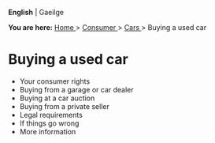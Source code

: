 **English** |  Gaeilge 

**You are here:** [ Home ](/en/) > [ Consumer ](/en/consumer/) > [ Cars
](/en/consumer/cars/) > Buying a used car

#  Buying a used car

  * Your consumer rights 
  * Buying from a garage or car dealer 
  * Buying at a car auction 
  * Buying from a private seller 
  * Legal requirements 
  * If things go wrong 
  * More information 
